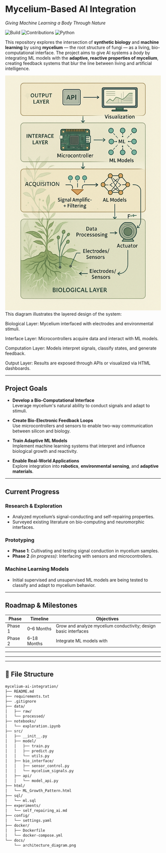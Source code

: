 #  Mycelium-Based AI Integration  
*Giving Machine Learning a Body Through Nature*

![Build](https://img.shields.io/badge/build-experimental-orange)
![Contributions](https://img.shields.io/badge/contributions-welcome-brightgreen)
![Python](https://img.shields.io/badge/python-3.10+-blue)


This repository explores the intersection of **synthetic biology** and **machine learning** by using **mycelium** — the root structure of fungi — as a living, bio-computational interface. The project aims to give AI systems a *body* by integrating ML models with the **adaptive, reactive properties of mycelium**, creating feedback systems that blur the line between living and artificial intelligence.


<img src="docs/Viz Graph.png" alt="System Architecture Diagram" width="700"/>
This diagram illustrates the layered design of the system:

Biological Layer: Mycelium interfaced with electrodes and environmental stimuli.

Interface Layer: Microcontrollers acquire data and interact with ML models.

Computation Layer: Models interpret signals, classify states, and generate feedback.

Output Layer: Results are exposed through APIs or visualized via HTML dashboards.


---

##  Project Goals

- **Develop a Bio-Computational Interface**  
  Leverage mycelium's natural ability to conduct signals and adapt to stimuli.

- **Create Bio-Electronic Feedback Loops**  
  Use microcontrollers and sensors to enable two-way communication between silicon and biology.

- **Train Adaptive ML Models**  
  Implement machine learning systems that interpret and influence biological growth and reactivity.

- **Enable Real-World Applications**  
  Explore integration into **robotics**, **environmental sensing**, and **adaptive materials**.

---

## Current Progress

###  Research & Exploration
- Analyzed mycelium’s signal-conducting and self-repairing properties.
- Surveyed existing literature on bio-computing and neuromorphic interfaces.

###  Prototyping
- **Phase 1**: Cultivating and testing signal conduction in mycelium samples.
- **Phase 2** *(in progress)*: Interfacing with sensors and microcontrollers.

###  Machine Learning Models
- Initial supervised and unsupervised ML models are being tested to classify and adapt to mycelium behavior.

---

##  Roadmap & Milestones

| Phase       | Timeline     | Objectives |
|-------------|--------------|------------|
| Phase 1     | 0–6 Months   | Grow and analyze mycelium conductivity; design basic interfaces |
| Phase 2     | 6–18 Months  | Integrate ML models with


---



---



---

## 📁 File Structure

```
mycelium-ai-integration/
├── README.md
├── requirements.txt
├── .gitignore
├── data/
│   ├── raw/
│   └── processed/
├── notebooks/
│   └── exploration.ipynb
├── src/
│   ├── __init__.py
│   ├── model/
│   │   ├── train.py
│   │   ├── predict.py
│   │   └── utils.py
│   ├── bio_interface/
│   │   ├── sensor_control.py
│   │   └── mycelium_signals.py
│   ├── api/
│   │   └── model_api.py
├── html/
│   └── ML_Growth_Pattern.html
├── sql/
│   └── ml.sql
├── experiments/
│   └── self_repairing_ai.md
├── config/
│   └── settings.yaml
├── docker/
│   ├── Dockerfile
│   └── docker-compose.yml
└── docs/
    └── architecture_diagram.png
```
